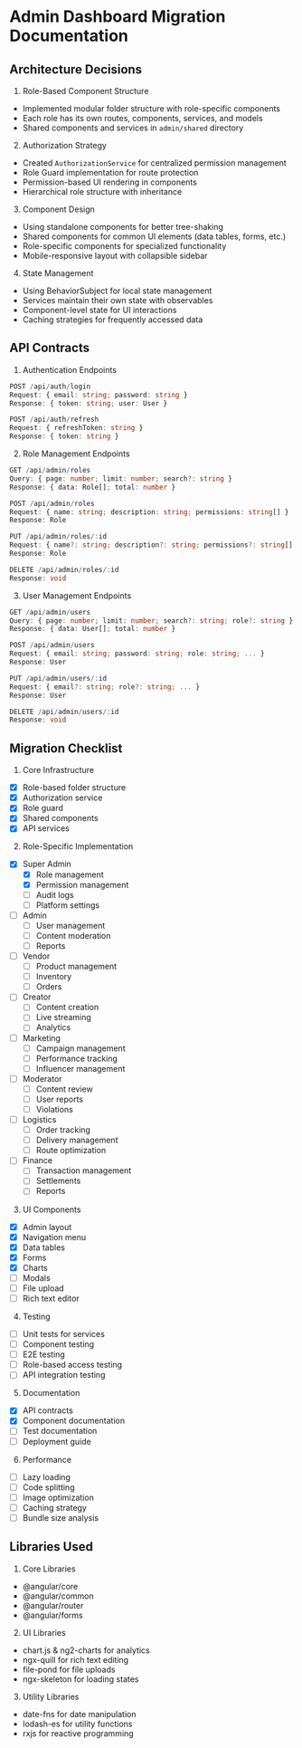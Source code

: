 # Admin Dashboard Migration Documentation

## Architecture Decisions

1. Role-Based Component Structure
- Implemented modular folder structure with role-specific components
- Each role has its own routes, components, services, and models
- Shared components and services in `admin/shared` directory

2. Authorization Strategy
- Created `AuthorizationService` for centralized permission management
- Role Guard implementation for route protection
- Permission-based UI rendering in components
- Hierarchical role structure with inheritance

3. Component Design
- Using standalone components for better tree-shaking
- Shared components for common UI elements (data tables, forms, etc.)
- Role-specific components for specialized functionality
- Mobile-responsive layout with collapsible sidebar

4. State Management
- Using BehaviorSubject for local state management
- Services maintain their own state with observables
- Component-level state for UI interactions
- Caching strategies for frequently accessed data

## API Contracts

1. Authentication Endpoints
```typescript
POST /api/auth/login
Request: { email: string; password: string }
Response: { token: string; user: User }

POST /api/auth/refresh
Request: { refreshToken: string }
Response: { token: string }
```

2. Role Management Endpoints
```typescript
GET /api/admin/roles
Query: { page: number; limit: number; search?: string }
Response: { data: Role[]; total: number }

POST /api/admin/roles
Request: { name: string; description: string; permissions: string[] }
Response: Role

PUT /api/admin/roles/:id
Request: { name?: string; description?: string; permissions?: string[] }
Response: Role

DELETE /api/admin/roles/:id
Response: void
```

3. User Management Endpoints
```typescript
GET /api/admin/users
Query: { page: number; limit: number; search?: string; role?: string }
Response: { data: User[]; total: number }

POST /api/admin/users
Request: { email: string; password: string; role: string; ... }
Response: User

PUT /api/admin/users/:id
Request: { email?: string; role?: string; ... }
Response: User

DELETE /api/admin/users/:id
Response: void
```

## Migration Checklist

1. Core Infrastructure
- [x] Role-based folder structure
- [x] Authorization service
- [x] Role guard
- [x] Shared components
- [x] API services

2. Role-Specific Implementation
- [x] Super Admin
  - [x] Role management
  - [x] Permission management
  - [ ] Audit logs
  - [ ] Platform settings
- [ ] Admin
  - [ ] User management
  - [ ] Content moderation
  - [ ] Reports
- [ ] Vendor
  - [ ] Product management
  - [ ] Inventory
  - [ ] Orders
- [ ] Creator
  - [ ] Content creation
  - [ ] Live streaming
  - [ ] Analytics
- [ ] Marketing
  - [ ] Campaign management
  - [ ] Performance tracking
  - [ ] Influencer management
- [ ] Moderator
  - [ ] Content review
  - [ ] User reports
  - [ ] Violations
- [ ] Logistics
  - [ ] Order tracking
  - [ ] Delivery management
  - [ ] Route optimization
- [ ] Finance
  - [ ] Transaction management
  - [ ] Settlements
  - [ ] Reports

3. UI Components
- [x] Admin layout
- [x] Navigation menu
- [x] Data tables
- [x] Forms
- [x] Charts
- [ ] Modals
- [ ] File upload
- [ ] Rich text editor

4. Testing
- [ ] Unit tests for services
- [ ] Component testing
- [ ] E2E testing
- [ ] Role-based access testing
- [ ] API integration testing

5. Documentation
- [x] API contracts
- [x] Component documentation
- [ ] Test documentation
- [ ] Deployment guide

6. Performance
- [ ] Lazy loading
- [ ] Code splitting
- [ ] Image optimization
- [ ] Caching strategy
- [ ] Bundle size analysis

## Libraries Used

1. Core Libraries
- @angular/core
- @angular/common
- @angular/router
- @angular/forms

2. UI Libraries
- chart.js & ng2-charts for analytics
- ngx-quill for rich text editing
- file-pond for file uploads
- ngx-skeleton for loading states

3. Utility Libraries
- date-fns for date manipulation
- lodash-es for utility functions
- rxjs for reactive programming